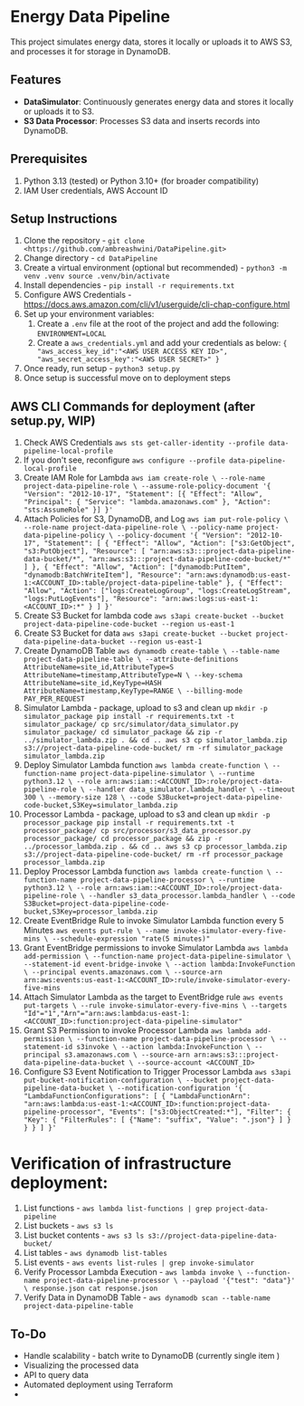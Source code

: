 # Energy Data Pipeline

This project simulates energy data, stores it locally or uploads it to AWS S3, and processes it for storage in DynamoDB.

## Features
- **DataSimulator**: Continuously generates energy data and stores it locally or uploads it to S3.
- **S3 Data Processor**: Processes S3 data and inserts records into DynamoDB.

## Prerequisites
1. Python 3.13 (tested) or Python 3.10+ (for broader compatibility)
2. IAM User credentials, AWS Account ID

## Setup Instructions

1. Clone the repository - `git clone <https://github.com/ambreashwini/DataPipeline.git>`
2. Change directory - `cd DataPipeline`
3. Create a virtual environment (optional but recommended) -
   `python3 -m venv .venv
    source .venv/bin/activate`
4. Install dependencies - `pip install -r requirements.txt`
5. Configure AWS Credentials - https://docs.aws.amazon.com/cli/v1/userguide/cli-chap-configure.html
6. Set up your environment variables:
   1. Create a `.env` file at the root of the project and add the following:
      `ENVIRONMENT=LOCAL`
   2. Create a `aws_credentials.yml` and add your credentials as below:
      `{
        "aws_access_key_id":"<AWS USER ACCESS KEY ID>",
        "aws_secret_access_key":"<AWS USER SECRET>"
      }`
7. Once ready, run setup - `python3 setup.py`
8. Once setup is successful move on to deployment steps

## AWS CLI Commands for deployment (after setup.py, WIP)
1. Check AWS Credentials `aws sts get-caller-identity --profile data-pipeline-local-profile`
2. If you don't see, reconfigure `aws configure --profile data-pipeline-local-profile`
3. Create IAM Role for Lambda
`aws iam create-role \
    --role-name project-data-pipeline-role \
    --assume-role-policy-document '{
        "Version": "2012-10-17",
        "Statement": [{
            "Effect": "Allow",
            "Principal": { "Service": "lambda.amazonaws.com" },
            "Action": "sts:AssumeRole"
        }]
    }'`
4. Attach Policies for S3, DynamoDB, and Log
`aws iam put-role-policy \
    --role-name project-data-pipeline-role \
    --policy-name project-data-pipeline-policy \
    --policy-document '{
        "Version": "2012-10-17",
        "Statement": [
            {
                "Effect": "Allow",
                "Action": ["s3:GetObject", "s3:PutObject"],
                "Resource": [
                    "arn:aws:s3:::project-data-pipeline-data-bucket/*",
                    "arn:aws:s3:::project-data-pipeline-code-bucket/*"
                ]
            },
            {
                "Effect": "Allow",
                "Action": ["dynamodb:PutItem", "dynamodb:BatchWriteItem"],
                "Resource": "arn:aws:dynamodb:us-east-1:<ACCOUNT_ID>:table/project-data-pipeline-table"
            },
            {
                "Effect": "Allow",
                "Action": ["logs:CreateLogGroup", "logs:CreateLogStream", "logs:PutLogEvents"],
                "Resource": "arn:aws:logs:us-east-1:<ACCOUNT_ID>:*"
            }
        ]
    }'`
5. Create S3 Bucket for lambda code
`aws s3api create-bucket --bucket project-data-pipeline-code-bucket --region us-east-1`
6. Create S3 Bucket for data
`aws s3api create-bucket --bucket project-data-pipeline-data-bucket --region us-east-1`
7. Create DynamoDB Table
`aws dynamodb create-table \
    --table-name project-data-pipeline-table \
    --attribute-definitions AttributeName=site_id,AttributeType=S AttributeName=timestamp,AttributeType=N \
    --key-schema AttributeName=site_id,KeyType=HASH AttributeName=timestamp,KeyType=RANGE \
    --billing-mode PAY_PER_REQUEST`
8. Simulator Lambda - package, upload to s3 and clean up
`mkdir -p simulator_package
pip install -r requirements.txt -t simulator_package/
cp src/simulator/data_simulator.py simulator_package/
cd simulator_package && zip -r ../simulator_lambda.zip . && cd ..
aws s3 cp simulator_lambda.zip s3://project-data-pipeline-code-bucket/
rm -rf simulator_package simulator_lambda.zip`
9. Deploy Simulator Lambda function
`aws lambda create-function \
    --function-name project-data-pipeline-simulator \
    --runtime python3.12 \
    --role arn:aws:iam::<ACCOUNT_ID>:role/project-data-pipeline-role \
    --handler data_simulator.lambda_handler \
    --timeout 300 \
    --memory-size 128 \
    --code S3Bucket=project-data-pipeline-code-bucket,S3Key=simulator_lambda.zip`
10. Processor Lambda - package, upload to s3 and clean up
`mkdir -p processor_package
pip install -r requirements.txt -t processor_package/
cp src/processor/s3_data_processor.py processor_package/
cd processor_package && zip -r ../processor_lambda.zip . && cd ..
aws s3 cp processor_lambda.zip s3://project-data-pipeline-code-bucket/
rm -rf processor_package processor_lambda.zip`
11. Deploy Processor Lambda function
`aws lambda create-function \
    --function-name project-data-pipeline-processor \
    --runtime python3.12 \
    --role arn:aws:iam::<ACCOUNT_ID>:role/project-data-pipeline-role \
    --handler s3_data_processor.lambda_handler \
    --code S3Bucket=project-data-pipeline-code-bucket,S3Key=processor_lambda.zip`
12. Create EventBridge Rule to invoke Simulator Lambda function every 5 Minutes
`aws events put-rule \
    --name invoke-simulator-every-five-mins \
    --schedule-expression "rate(5 minutes)"`
13. Grant EventBridge permissions to invoke Simulator Lambda
`aws lambda add-permission \
    --function-name project-data-pipeline-simulator \
    --statement-id event-bridge-invoke \
    --action lambda:InvokeFunction \
    --principal events.amazonaws.com \
    --source-arn arn:aws:events:us-east-1:<ACCOUNT_ID>:rule/invoke-simulator-every-five-mins`
14. Attach Simulator Lambda as the target to EventBridge rule
`aws events put-targets \
    --rule invoke-simulator-every-five-mins \
    --targets "Id"="1","Arn"="arn:aws:lambda:us-east-1:<ACCOUNT_ID>:function:project-data-pipeline-simulator"
`
15. Grant S3 Permission to invoke Processor Lambda
`aws lambda add-permission \
    --function-name project-data-pipeline-processor \
    --statement-id s3invoke \
    --action lambda:InvokeFunction \
    --principal s3.amazonaws.com \
    --source-arn arn:aws:s3:::project-data-pipeline-data-bucket \
    --source-account <ACCOUNT_ID>`
16. Configure S3 Event Notification to Trigger Processor Lambda
`aws s3api put-bucket-notification-configuration \
    --bucket project-data-pipeline-data-bucket \
    --notification-configuration '{
        "LambdaFunctionConfigurations": [
            {
                "LambdaFunctionArn": "arn:aws:lambda:us-east-1:<ACCOUNT_ID>:function:project-data-pipeline-processor",
                "Events": ["s3:ObjectCreated:*"],
                "Filter": {
                    "Key": {
                        "FilterRules": [
                            {"Name": "suffix", "Value": ".json"}
                        ]
                    }
                }
            }
        ]
    }'`

# Verification of infrastructure deployment:
1. List functions - `aws lambda list-functions | grep project-data-pipeline`
2. List buckets - `aws s3 ls `
3. List bucket contents - `aws s3 ls s3://project-data-pipeline-data-bucket/`
4. List tables - `aws dynamodb list-tables`
5. List events - `aws events list-rules | grep invoke-simulator`
6. Verify Processor Lambda Execution -
`aws lambda invoke \
    --function-name project-data-pipeline-processor \
    --payload '{"test": "data"}' \
    response.json
cat response.json`
7. Verify Data in DynamoDB Table - `aws dynamodb scan --table-name project-data-pipeline-table`


## To-Do
- Handle scalability - batch write to DynamoDB (currently single item )
- Visualizing the processed data
- API to query data
- Automated deployment using Terraform
- 